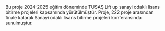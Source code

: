 Bu proje 2024-2025 eğitim döneminde TUSAŞ Lift up sanayi odaklı lisans bitirme projeleri kapsamında yürütülmüştür. 
Proje, 222 proje arasından finale kalarak Sanayi odaklı lisans bitirme projeleri konferansında sunulmuştur.
